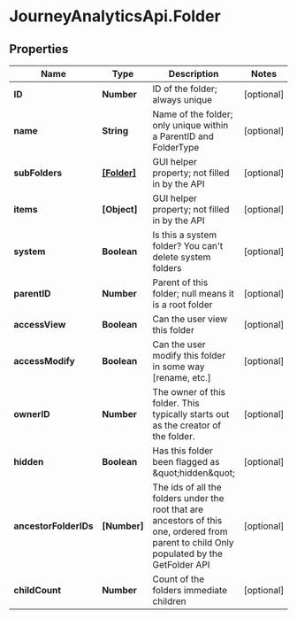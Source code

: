 # JourneyAnalyticsApi.Folder

## Properties

Name | Type | Description | Notes
------------ | ------------- | ------------- | -------------
**ID** | **Number** | ID of the folder; always unique | [optional] 
**name** | **String** | Name of the folder; only unique within a ParentID and FolderType | [optional] 
**subFolders** | [**[Folder]**](Folder.md) | GUI helper property; not filled in by the API | [optional] 
**items** | **[Object]** | GUI helper property; not filled in by the API | [optional] 
**system** | **Boolean** | Is this a system folder?  You can&#39;t delete system folders | [optional] 
**parentID** | **Number** | Parent of this folder; null means it is a root folder | [optional] 
**accessView** | **Boolean** | Can the user view this folder | [optional] 
**accessModify** | **Boolean** | Can the user modify this folder in some way [rename, etc.] | [optional] 
**ownerID** | **Number** | The owner of this folder.  This typically starts out as the creator of the folder. | [optional] 
**hidden** | **Boolean** | Has this folder been flagged as \&quot;hidden\&quot; | [optional] 
**ancestorFolderIDs** | **[Number]** | The ids of all the folders under the root that are ancestors of this one, ordered from parent to child             Only populated by the GetFolder API | [optional] 
**childCount** | **Number** | Count of the folders immediate children | [optional] 


